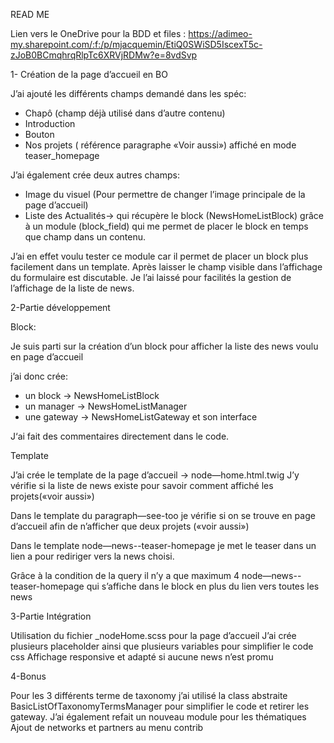 READ ME

Lien vers le OneDrive pour la BDD et files :
https://adimeo-my.sharepoint.com/:f:/p/mjacquemin/EtiQ0SWiSD5IscexT5c-zJoB0BCmqhrqRlpTc6XRVjRDMw?e=8vdSvp


1- Création de la page d’accueil en BO

J’ai ajouté les différents champs demandé dans les spéc:
- Chapô (champ déjà utilisé dans d’autre contenu)
- Introduction
- Bouton
- Nos projets ( référence paragraphe «Voir aussi») affiché en mode teaser_homepage

J’ai également crée deux autres champs:
- Image du visuel (Pour permettre de changer l’image principale de la page d’accueil)
- Liste des Actualités→ qui récupère le block (NewsHomeListBlock) grâce à un module (block_field) qui me permet de placer le block en temps que champ dans un contenu.

J’ai en effet voulu tester ce module car il permet de placer un block plus facilement dans un template. Après laisser le champ visible dans l’affichage du formulaire est discutable. Je l’ai laissé pour facilités la gestion de l’affichage de la liste de news.


2-Partie développement

Block:

Je suis parti sur la création d’un block pour afficher la liste des news voulu en page d’accueil

j’ai donc crée:
- un block →  NewsHomeListBlock
- un manager → NewsHomeListManager
- une gateway → NewsHomeListGateway et son interface

J‘ai fait des commentaires directement dans le code.

Template

J’ai crée le template de la page d’accueil → node—home.html.twig
J’y vérifie si la liste de news existe pour savoir comment affiché les projets(«voir aussi»)

Dans le template du paragraph—see-too je vérifie si on se trouve en page d’accueil afin de n’afficher que deux projets («voir aussi»)

Dans le template node—news--teaser-homepage je met le teaser dans un lien a pour rediriger vers la news choisi.

Grâce à la condition de la query il n’y a que maximum 4 node—news--teaser-homepage  qui s’affiche dans le block en plus du lien vers toutes les news



3-Partie Intégration

Utilisation du fichier _nodeHome.scss pour la page d’accueil
J’ai crée plusieurs placeholder ainsi que plusieurs variables pour simplifier le code css
Affichage responsive et adapté si aucune news n’est promu

4-Bonus

Pour les 3 différents terme de taxonomy j’ai utilisé la class abstraite BasicListOfTaxonomyTermsManager pour simplifier le code et retirer les gateway.
J’ai également refait un nouveau module pour les thématiques
Ajout de networks et partners au menu contrib